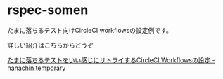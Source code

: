 rspec-somen
===========

たまに落ちるテスト向けCircleCI workflowsの設定例です。

詳しい紹介はこちらからどうぞ

[たまに落ちるテストをいい感じにリトライするCircleCI Workflowsの設定 \- hanachin temporary](https://hanachin.hateblo.jp/entry/2019/07/10/010613)